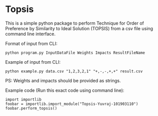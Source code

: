 # Topsis
This is a simple python package to perform Technique for Order of Preference by Similarity to Ideal Solution (TOPSIS) from a csv file using command line interface.

Format of input from CLI:

```python program.py InputDataFile Weights Impacts ResultFileName```
  
Example of input from CLI:
  
```python example.py data.csv "1,2,3,2,1" "+,-,-,+,+" result.csv```

PS: Weights and impacts should be provided as strings.

Example code (Run this exact code using command line):
```
import importlib
foobar = importlib.import_module("Topsis-Yuvraj-101903110")
foobar.perform_topsis()
